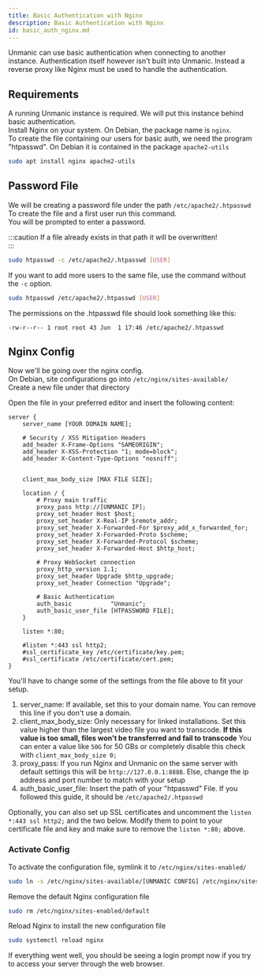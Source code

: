 ```yaml
---
title: Basic Authentication with Nginx
description: Basic Authentication with Nginx
id: basic_auth_nginx.md
---
```


Unmanic can use basic authentication when connecting to another instance. Authentication itself however isn't built into Unmanic. Instead a reverse proxy like Nginx must be used to handle the authentication.

## Requirements

A running Unmanic instance is required. We will put this instance behind basic authentication.  
Install Nginx on your system. On Debian, the package name is `nginx`.  
To create the file containing our users for basic auth, we need the program "htpasswd". On Debian it is contained in the package `apache2-utils`

```sh
sudo apt install nginx apache2-utils
```

## Password File

We will be creating a password file under the path `/etc/apache2/.htpasswd`  
To create the file and a first user run this command.  
You will be prompted to enter a password.

:::caution
If a file already exists in that path it will be overwritten!  
:::

```sh
sudo htpasswd -c /etc/apache2/.htpasswd [USER]
```

If you want to add more users to the same file, use the command without the `-c` option.

```sh
sudo htpasswd /etc/apache2/.htpasswd [USER]
```

The permissions on the .htpasswd file should look something like this:

```
-rw-r--r-- 1 root root 43 Jun  1 17:46 /etc/apache2/.htpasswd
```

## Nginx Config

Now we'll be going over the nginx config.  
On Debian, site configurations go into `/etc/nginx/sites-available/`  
Create a new file under that directory

Open the file in your preferred editor and insert the following content:

```nginx
server {
    server_name [YOUR DOMAIN NAME];

    # Security / XSS Mitigation Headers
    add_header X-Frame-Options "SAMEORIGIN";
    add_header X-XSS-Protection "1; mode=block";
    add_header X-Content-Type-Options "nosniff";


    client_max_body_size [MAX FILE SIZE];

    location / {
        # Proxy main traffic
        proxy_pass http://[UNMANIC IP];
        proxy_set_header Host $host;
        proxy_set_header X-Real-IP $remote_addr;
        proxy_set_header X-Forwarded-For $proxy_add_x_forwarded_for;
        proxy_set_header X-Forwarded-Proto $scheme;
        proxy_set_header X-Forwarded-Protocol $scheme;
        proxy_set_header X-Forwarded-Host $http_host;

        # Proxy WebSocket connection
        proxy_http_version 1.1;
        proxy_set_header Upgrade $http_upgrade;
        proxy_set_header Connection "Upgrade";

        # Basic Authentication
        auth_basic           "Unmanic";
        auth_basic_user_file [HTPASSWORD FILE];
    }

    listen *:80;

    #listen *:443 ssl http2;
    #ssl_certificate_key /etc/certificate/key.pem;
    #ssl_certificate /etc/certificate/cert.pem;
}
```

You'll have to change some of the settings from the file above to fit your setup.

1. server_name: If available, set this to your domain name. You can remove this line if you don't use a domain.
2. client_max_body_size: Only necessary for linked installations. Set this value higher than the largest video file you want to transcode. **If this value is too small, files won't be transferred and fail to transcode**
   You can enter a value like `50G` for 50 GBs or completely disable this check with `client_max_body_size 0;`
3. proxy_pass: If you run Nginx and Unmanic on the same server with default settings this will be `http://127.0.0.1:8888`. Else, change the ip address and port number to match with your setup
4. auth_basic_user_file: Insert the path of your "htpasswd" File. If you followed this guide, it should be `/etc/apache2/.htpasswd`

Optionally, you can also set up SSL certificates and uncomment the `listen *:443 ssl http2;` and the two below. Modify them to point to your certificate file and key and make sure to remove the `listen *:80;` above.

### Activate Config

To activate the configuration file, symlink it to `/etc/nginx/sites-enabled/`

```sh
sudo ln -s /etc/nginx/sites-available/[UNMANIC CONFIG] /etc/nginx/sites-enabled/
```

Remove the default Nginx configuration file

```sh
sudo rm /etc/nginx/sites-enabled/default
```

Reload Nginx to install the new configuration file

```sh
sudo systemctl reload nginx
```

If everything went well, you should be seeing a login prompt now if you try to access your server through the web browser.
